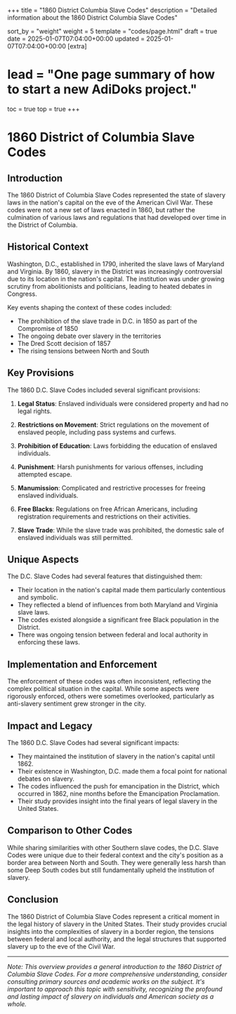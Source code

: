 +++
title = "1860 District Columbia Slave Codes"
description = "Detailed information about the 1860 District Columbia Slave Codes"

sort_by = "weight"
weight = 5
template = "codes/page.html"
draft = true
date = 2025-01-07T07:04:00+00:00
updated = 2025-01-07T07:04:00+00:00
[extra]
# lead = "One page summary of how to start a new AdiDoks project."
toc = true
top = true
+++

# 1860 District of Columbia Slave Codes

## Introduction

The 1860 District of Columbia Slave Codes represented the state of slavery laws in the nation's capital on the eve of the American Civil War. These codes were not a new set of laws enacted in 1860, but rather the culmination of various laws and regulations that had developed over time in the District of Columbia.

## Historical Context

Washington, D.C., established in 1790, inherited the slave laws of Maryland and Virginia. By 1860, slavery in the District was increasingly controversial due to its location in the nation's capital. The institution was under growing scrutiny from abolitionists and politicians, leading to heated debates in Congress.

Key events shaping the context of these codes included:
- The prohibition of the slave trade in D.C. in 1850 as part of the Compromise of 1850
- The ongoing debate over slavery in the territories
- The Dred Scott decision of 1857
- The rising tensions between North and South

## Key Provisions

The 1860 D.C. Slave Codes included several significant provisions:

1. **Legal Status**: Enslaved individuals were considered property and had no legal rights.

2. **Restrictions on Movement**: Strict regulations on the movement of enslaved people, including pass systems and curfews.

3. **Prohibition of Education**: Laws forbidding the education of enslaved individuals.

4. **Punishment**: Harsh punishments for various offenses, including attempted escape.

5. **Manumission**: Complicated and restrictive processes for freeing enslaved individuals.

6. **Free Blacks**: Regulations on free African Americans, including registration requirements and restrictions on their activities.

7. **Slave Trade**: While the slave trade was prohibited, the domestic sale of enslaved individuals was still permitted.

## Unique Aspects

The D.C. Slave Codes had several features that distinguished them:

- Their location in the nation's capital made them particularly contentious and symbolic.
- They reflected a blend of influences from both Maryland and Virginia slave laws.
- The codes existed alongside a significant free Black population in the District.
- There was ongoing tension between federal and local authority in enforcing these laws.

## Implementation and Enforcement

The enforcement of these codes was often inconsistent, reflecting the complex political situation in the capital. While some aspects were rigorously enforced, others were sometimes overlooked, particularly as anti-slavery sentiment grew stronger in the city.

## Impact and Legacy

The 1860 D.C. Slave Codes had several significant impacts:

- They maintained the institution of slavery in the nation's capital until 1862.
- Their existence in Washington, D.C. made them a focal point for national debates on slavery.
- The codes influenced the push for emancipation in the District, which occurred in 1862, nine months before the Emancipation Proclamation.
- Their study provides insight into the final years of legal slavery in the United States.

## Comparison to Other Codes

While sharing similarities with other Southern slave codes, the D.C. Slave Codes were unique due to their federal context and the city's position as a border area between North and South. They were generally less harsh than some Deep South codes but still fundamentally upheld the institution of slavery.

## Conclusion

The 1860 District of Columbia Slave Codes represent a critical moment in the legal history of slavery in the United States. Their study provides crucial insights into the complexities of slavery in a border region, the tensions between federal and local authority, and the legal structures that supported slavery up to the eve of the Civil War.

---

*Note: This overview provides a general introduction to the 1860 District of Columbia Slave Codes. For a more comprehensive understanding, consider consulting primary sources and academic works on the subject. It's important to approach this topic with sensitivity, recognizing the profound and lasting impact of slavery on individuals and American society as a whole.*